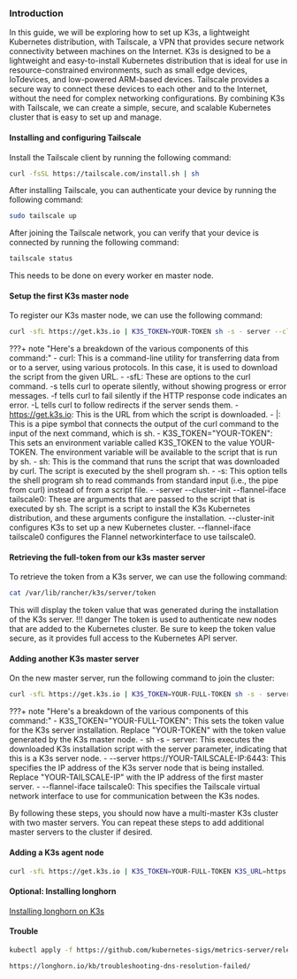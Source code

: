 ### Introduction
In this guide, we will be exploring how to set up K3s, a lightweight Kubernetes distribution, with Tailscale, a VPN that provides secure network connectivity between machines on the Internet. K3s is designed to be a lightweight and easy-to-install Kubernetes distribution that is ideal for use in resource-constrained environments, such as small edge devices, IoTdevices, and low-powered ARM-based devices. Tailscale provides a secure way to connect these devices to each other and to the Internet, without the need for complex networking configurations. By combining K3s with Tailscale, we can create a simple, secure, and scalable Kubernetes cluster that is easy to set up and manage.
#### Installing and configuring Tailscale
Install the Tailscale client by running the following command:
```sh
curl -fsSL https://tailscale.com/install.sh | sh
```
After installing Tailscale, you can authenticate your device by running the following command:
```sh
sudo tailscale up
```
After joining the Tailscale network, you can verify that your device is connected by running the following command:
```sh
tailscale status
```
This needs to be done on every worker en master node.
#### Setup the first K3s master node
To register our K3s master node, we can use the following command:
```sh
curl -sfL https://get.k3s.io | K3S_TOKEN=YOUR-TOKEN sh -s - server --cluster-init --flannel-iface tailscale0
```
???+ note "Here's a breakdown of the various components of this command:"
    - curl: This is a command-line utility for transferring data from or to a server, using various protocols. In this case, it is used to download the script from the given URL.
    - -sfL: These are options to the curl command. -s tells curl to operate silently, without showing progress or error messages. -f tells curl to fail silently if the HTTP response code indicates an error. -L tells curl to follow redirects if the server sends them.
    - https://get.k3s.io: This is the URL from which the script is downloaded.
    - |: This is a pipe symbol that connects the output of the curl command to the input of the next command, which is sh.
    - K3S_TOKEN="YOUR-TOKEN": This sets an environment variable called K3S_TOKEN to the value YOUR-TOKEN. The environment variable will be available to the script that is run by sh.
    - sh: This is the command that runs the script that was downloaded by curl. The script is executed by the shell program sh.
    - -s: This option tells the shell program sh to read commands from standard input (i.e., the pipe from curl) instead of from a script file.
    - -server --cluster-init --flannel-iface tailscale0: These are arguments that are passed to the script that is executed by sh. The script is a script to install the K3s Kubernetes distribution, and these arguments configure the installation. --cluster-init configures K3s to set up a new Kubernetes cluster. --flannel-iface tailscale0 configures the Flannel networkinterface to use tailscale0.
#### Retrieving the full-token from our k3s master server
To retrieve the token from a K3s server, we can use the following command:
```sh
cat /var/lib/rancher/k3s/server/token
```
This will display the token value that was generated during the installation of the K3s server. 
!!! danger
    The token is used to authenticate new nodes that are added to the Kubernetes cluster. Be sure to keep the token value secure, as it provides full access to the Kubernetes API server.

#### Adding another K3s master server
On the new master server, run the following command to join the cluster:
```sh
curl -sfL https://get.k3s.io | K3S_TOKEN=YOUR-FULL-TOKEN sh -s - server --server https://YOUR-TAILSCALE-IP:6443  --flannel-iface tailscale0
```
???+ note "Here's a breakdown of the various components of this command:"
    - K3S_TOKEN="YOUR-FULL-TOKEN": This sets the token value for the K3s server installation. Replace "YOUR-TOKEN" with the token value generated by the K3s master node.
    - sh -s - server: This executes the downloaded K3s installation script with the server parameter, indicating that this is a K3s server node.
    - --server https://YOUR-TAILSCALE-IP:6443: This specifies the IP address of the K3s server node that is being installed. Replace "YOUR-TAILSCALE-IP" with the IP address of the first master server.
    - --flannel-iface tailscale0: This specifies the Tailscale virtual network interface to use for communication between the K3s nodes.

By following these steps, you should now have a multi-master K3s cluster with two master servers. You can repeat these steps to add additional master servers to the cluster if desired.
#### Adding a K3s agent node
```sh
curl -sfL https://get.k3s.io | K3S_TOKEN=YOUR-FULL-TOKEN K3S_URL=https://YOUR-TAILSCALE-IP:6443 sh -s - --flannel-iface tailscale0
```
#### Optional: Installing longhorn
[Installing longhorn on K3s](https://wiki.rschmits.com/books/k3s-with-tailscale/page/installing-longhorn-on-k3s)
#### Trouble
``` sh
kubectl apply -f https://github.com/kubernetes-sigs/metrics-server/releases/latest/download/components.yaml
```
```
https://longhorn.io/kb/troubleshooting-dns-resolution-failed/
```